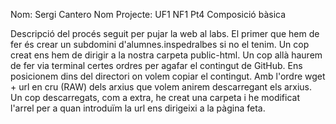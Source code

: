 Nom: Sergi Cantero
Nom Projecte: UF1 NF1 Pt4 Composició bàsica

Descripció del procés seguit per pujar la web al labs.
El primer que hem de fer és crear un subdomini d'alumnes.inspedralbes si no el tenim.
Un cop creat ens hem de dirigir a la nostra carpeta public-html. Un cop allà haurem de fer via terminal certes ordres per agafar el contingut de GitHub. Ens posicionem dins del directori on volem copiar el contingut.
Amb l'ordre wget + url en cru (RAW) dels arxius que volem anirem descarregant els arxius.
Un cop descarregats, com a extra, he creat una carpeta i he modificat l'arrel per a quan introduïm la url ens dirigeixi a la pàgina feta.
